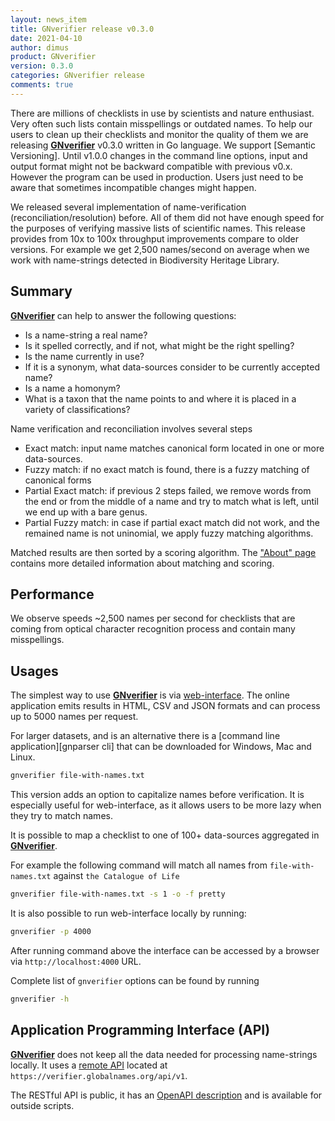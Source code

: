 ```yaml
---
layout: news_item
title: GNverifier release v0.3.0
date: 2021-04-10
author: dimus
product: GNverifier
version: 0.3.0
categories: GNverifier release
comments: true
---
```


There are millions of checklists in use by scientists and nature enthusiast.
Very often such lists contain misspellings or outdated names. To help our users
to clean up their checklists and monitor the quality of them we are releasing
[**GNverifier**][gnverifier] v0.3.0 written in Go language. We support
[Semantic Versioning]. Until v1.0.0 changes in the command line options, input
and output format might not be backward compatible with previous v0.x. However
the program can be used in production. Users just need to be aware that
sometimes incompatible changes might happen.

We released several implementation of name-verification
(reconciliation/resolution) before. All of them did not have enough speed for
the purposes of verifying massive lists of scientific names. This release
provides from 10x to 100x throughput improvements compare to older versions.
For example we get 2,500 names/second on average when we work with name-strings
detected in Biodiversity Heritage Library.

## Summary

[**GNverifier**][gnverifier] can help to answer the following questions:

- Is a name-string a real name?
- Is it spelled correctly, and if not, what might be the right spelling?
- Is the name currently in use?
- If it is a synonym, what data-sources consider to be currently accepted name?
- Is a name a homonym?
- What is a taxon that the name points to and where it is placed in a variety
  of classifications?

Name verification and reconciliation involves several steps

- Exact match: input name matches canonical form located in one or more
  data-sources.
- Fuzzy match: if no exact match is found, there is a fuzzy matching of
  canonical forms
- Partial Exact match: if previous 2 steps failed, we remove words from the end
  or from the middle of a name and try to match what is left, until we end up
  with a bare genus.
- Partial Fuzzy match: in case if partial exact match did not work, and the
  remained name is not uninomial, we apply fuzzy matching algorithms.

Matched results are then sorted by a scoring algorithm. The ["About"
page][about] contains more detailed information about matching and scoring.

## Performance

We observe speeds ~2,500 names per second for checklists that are coming
from optical character recognition process and contain many misspellings.

## Usages

The simplest way to use [**GNverifier**][gnverifier] is via
[web-interface][gnverifier web].  The online application emits results in HTML,
CSV and JSON formats and can process up to 5000 names per request.

For larger datasets, and is an alternative there is a [command line
application][gnparser cli] that can be downloaded for Windows, Mac and Linux.

```bash
gnverifier file-with-names.txt
```

This version adds an option to capitalize names before verification. It is
especially useful for web-interface, as it allows users to be more lazy when
they try to match names.

It is possible to map a checklist to one of 100+ data-sources aggregated in
[**GNverifier**][gnverifier].

For example the following command will match all names from
`file-with-names.txt` against `the Catalogue of Life`

```bash
gnverifier file-with-names.txt -s 1 -o -f pretty
```

It is also possible to run web-interface locally by running:

```bash
gnverifier -p 4000
```

After running command above the interface can be accessed by a browser via
`http://localhost:4000` URL.

Complete list of `gnverifier` options can be found by running

```bash
gnverifier -h
```

## Application Programming Interface (API)

[**GNverifier**][gnverifier] does not keep all the data needed for processing
name-strings locally. It uses a [remote API][api] located at
`https://verifier.globalnames.org/api/v1`.

The RESTful API is public, it has an [OpenAPI description][api] and is
available for outside scripts.

[gnverifier]: https://github.com/gnames/gnverifier
[about]: https://verifier.globalnames.org/about
[gnverifier web]: https://verifier.globalnames.org
[api]: https://app.swaggerhub.com/apis-docs/dimus/gnames/1.0.0

